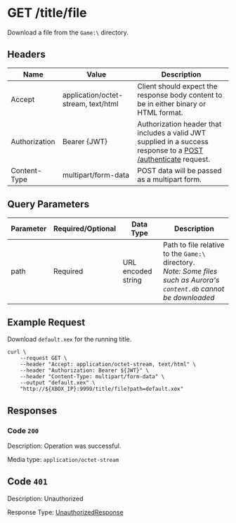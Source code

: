# GET /title/file

Download a file from the `Game:\` directory.

## Headers

| Name          | Value                               | Description                                                                                                                              |
| ------------- | ----------------------------------- | ---------------------------------------------------------------------------------------------------------------------------------------- |
| Accept        | application/octet-stream, text/html | Client should expect the response body content to be in either binary or HTML format.                                                    |
| Authorization | Bearer {JWT}                        | Authorization header that includes a valid JWT supplied in a success response to a [POST /authenticate](./post_authenticate.md) request. |
| Content-Type  | multipart/form-data                 | POST data will be passed as a multipart form.                                                                                            |

## Query Parameters

| Parameter | Required/Optional | Data Type          | Description                                                                                                                |
| --------- | ----------------- | ------------------ | -------------------------------------------------------------------------------------------------------------------------- |
| path      | Required          | URL encoded string | Path to file relative to the `Game:\` directory.<br/>_Note: Some files such as Aurora's `content.db` cannot be downloaded_ |

## Example Request

Download `default.xex` for the running title.

```
curl \
    --request GET \
    --header "Accept: application/octet-stream, text/html" \
    --header "Authorization: Bearer ${JWT}" \
    --header "Content-Type: multipart/form-data" \
    --output "default.xex" \
    "http://${XBOX_IP}:9999/title/file?path=default.xex"
```

## Responses

### Code `200`

Description: Operation was successful.

Media type: `application/octet-stream`

## Code `401`

Description: Unauthorized

Response Type: [UnauthorizedResponse](./schema_unauthorized_response.md)
